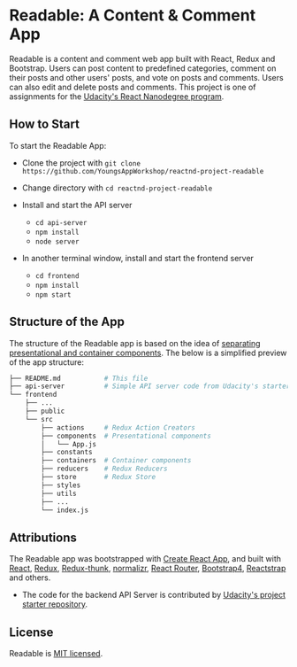 # Readable: A Content & Comment App

Readable is a content and comment web app built with React, Redux and Bootstrap. Users can post content to predefined categories, comment on their posts and other users' posts, and vote on posts and comments. Users can also edit and delete posts and comments. This project is one of assignments for the [Udacity's React Nanodegree program](https://www.udacity.com/course/react-nanodegree--nd019).

## How to Start

To start the Readable App:

* Clone the project with `git clone https://github.com/YoungsAppWorkshop/reactnd-project-readable`
* Change directory with `cd reactnd-project-readable`


* Install and start the API server
    - `cd api-server`
    - `npm install`
    - `node server`


* In another terminal window, install and start the frontend server
    - `cd frontend`
    - `npm install`
    - `npm start`


## Structure of the App
The structure of the Readable app is based on the idea of [separating presentational and container components](https://redux.js.org/docs/basics/UsageWithReact.html#presentational-and-container-components). The below is a simplified preview of the app structure:

```bash
├── README.md           # This file
├── api-server          # Simple API server code from Udacity's starter repository
└── frontend
    ├── ...
    ├── public
    └── src
        ├── actions     # Redux Action Creators
        ├── components  # Presentational components
        │   └── App.js
        ├── constants
        ├── containers  # Container components
        ├── reducers    # Redux Reducers
        ├── store       # Redux Store
        ├── styles
        ├── utils
        ├── ...
        └── index.js

```
## Attributions
The Readable app was bootstrapped with [Create React App](https://github.com/facebookincubator/create-react-app), and built with [React](https://github.com/facebook/react), [Redux](https://github.com/reactjs/redux), [Redux-thunk](https://github.com/gaearon/redux-thunk), [normalizr](https://github.com/paularmstrong/normalizr), [React Router](https://github.com/ReactTraining/react-router), [Bootstrap4](https://v4-alpha.getbootstrap.com/), [Reactstrap](http://reactstrap.github.io/) and others.

* The code for the backend API Server is contributed by [Udacity's project starter repository](https://github.com/udacity/reactnd-project-readable-starter).

## License
Readable is [MIT licensed](/LICENSE).
